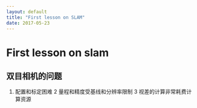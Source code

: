 ```yaml
---
layout: default
title: "First lesson on SLAM"
date: 2017-05-23
---
```


# First lesson on slam

## 双目相机的问题

1. 配置和标定困难
2 量程和精度受基线和分辨率限制
3 视差的计算非常耗费计算资源
